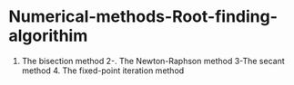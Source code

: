 # Numerical-methods-Root-finding-algorithim
1. The bisection method 2-. The Newton-Raphson method 3-The secant method 4. The fixed-point iteration method
